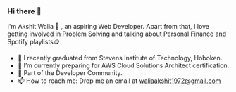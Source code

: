 ### Hi there 👋
I'm Akshit Walia 🙌 , an aspiring Web Developer. Apart from that, I love getting involved in Problem Solving and talking about Personal Finance and Spotify playlists🪙


- 🔭 I recently graduated from Stevens Institute of Technology, Hoboken.
- 🌱 I’m currently preparing for AWS Cloud Solutions Architect certification.
- 👯 Part of the Developer Community.
- 📫 How to reach me: Drop me an email at waliaakshit1972@gmail.com
